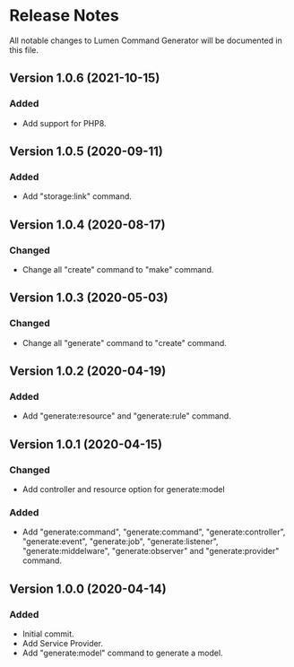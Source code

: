 # Release Notes

All notable changes to Lumen Command Generator will be documented in this file.

## Version 1.0.6 (2021-10-15)

### Added
- Add support for PHP8.

## Version 1.0.5 (2020-09-11)

### Added
- Add "storage:link" command.

## Version 1.0.4 (2020-08-17)

### Changed
- Change all "create" command to "make" command.

## Version 1.0.3 (2020-05-03)

### Changed
- Change all "generate" command to "create" command.

## Version 1.0.2 (2020-04-19)

### Added
- Add "generate:resource" and "generate:rule" command.

## Version 1.0.1 (2020-04-15)

### Changed
- Add controller and resource option for generate:model

### Added
- Add "generate:command", "generate:command", "generate:controller", "generate:event", "generate:job", "generate:listener", "generate:middelware", "generate:observer" and "generate:provider" command.

## Version 1.0.0 (2020-04-14)

### Added
- Initial commit.
- Add Service Provider.
- Add "generate:model" command to generate a model.